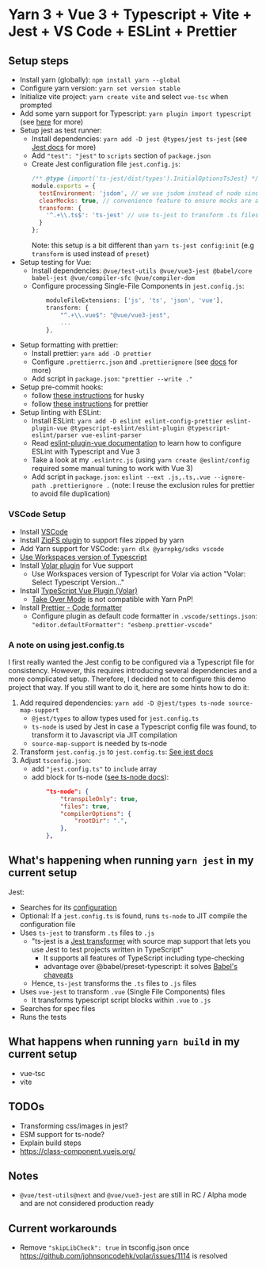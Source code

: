 # Yarn 3 + Vue 3 + Typescript + Vite + Jest + VS Code + ESLint + Prettier

## Setup steps

- Install yarn (globally): `npm install yarn --global`
- Configure yarn version: `yarn set version stable`
- Initialize vite project: `yarn create vite` and select `vue-tsc` when prompted
- Add some yarn support for Typescript: `yarn plugin import typescript` (see [here](https://yarnpkg.com/api/modules/plugin_typescript.html) for more)
- Setup jest as test runner:
  - Install dependencies: `yarn add -D jest @types/jest ts-jest` (see [Jest docs](https://jestjs.io/docs/getting-started#using-typescript-via-ts-jest) for more)
  - Add `"test": "jest"` to `scripts` section of `package.json`
  - Create Jest configuration file `jest.config.js`:
    ```js
    /** @type {import('ts-jest/dist/types').InitialOptionsTsJest} */
    module.exports = {
      testEnvironment: 'jsdom', // we use jsdom instead of node since we test DOM stuff
      clearMocks: true, // convenience feature to ensure mocks are always cleared after each test
      transform: {
        '^.+\\.ts$': 'ts-jest' // use ts-jest to transform .ts files to .js
      }
    };
    ```
    Note: this setup is a bit different than `yarn ts-jest config:init` (e.g `transform` is used instead of `preset`)
- Setup testing for Vue:
  - Install dependencies: `@vue/test-utils @vue/vue3-jest @babel/core babel-jest @vue/compiler-sfc @vue/compiler-dom`
  - Configure processing Single-File Components in `jest.config.js`:
    ```js
        moduleFileExtensions: ['js', 'ts', 'json', 'vue'],
        transform: {
            "^.+\\.vue$": "@vue/vue3-jest",
            ...
        },
    ```
- Setup formatting with prettier:
  - Install prettier: `yarn add -D prettier`
  - Configure `.prettierrc.json` and `.prettierignore` (see [docs](https://prettier.io/docs/en/install.html) for more)
  - Add script in `package.json`: `"prettier --write ."`
- Setup pre-commit hooks: 
    - follow [these instructions](https://typicode.github.io/husky/#/?id=install-1) for husky
    - follow [these instructions](https://prettier.io/docs/en/install.html#git-hooks) for prettier
- Setup linting with ESLint:
  - Install ESLint: `yarn add -D eslint eslint-config-prettier eslint-plugin-vue @typescript-eslint/eslint-plugin @typescript-eslint/parser vue-eslint-parser`
  - Read [eslint-plugin-vue documentation](https://eslint.vuejs.org/user-guide/#installation) to learn how to configure ESLint with Typescript and Vue 3
  - Take a look at my `.eslintrc.js` (using `yarn create @eslint/config` required some manual tuning to work with Vue 3)
  - Add script in `package.json`: `eslint --ext .js,.ts,.vue --ignore-path .prettierignore .` (note: I reuse the exclusion rules for prettier to avoid file duplication)

### VSCode Setup

- Install [VSCode](https://code.visualstudio.com/)
- Install [ZipFS plugin](https://marketplace.visualstudio.com/items?itemName=arcanis.vscode-zipfs) to support files zipped by yarn
- Add Yarn support for VSCode: `yarn dlx @yarnpkg/sdks vscode`
- [Use Workspaces version of Typescript](https://code.visualstudio.com/docs/typescript/typescript-compiling#_using-the-workspace-version-of-typescript)
- Install [Volar plugin](https://marketplace.visualstudio.com/items?itemName=johnsoncodehk.volar) for Vue support
  - Use Workspaces version of Typescript for Volar via action "Volar: Select Typescript Version..."
- Install [TypeScript Vue Plugin (Volar)](https://marketplace.visualstudio.com/items?itemName=johnsoncodehk.vscode-typescript-vue-plugin)
  - [Take Over Mode](https://github.com/johnsoncodehk/volar/discussions/471) is not compatible with Yarn PnP!
- Install [Prettier - Code formatter](https://marketplace.visualstudio.com/items?itemName=esbenp.prettier-vscode)
  - Configure plugin as default code formatter in `.vscode/settings.json`: `"editor.defaultFormatter": "esbenp.prettier-vscode"`

### A note on using jest.config.ts

I first really wanted the Jest config to be configured via a Typescript file for consistency.
However, this requires introducing several dependencies and a more complicated setup.
Therefore, I decided not to configure this demo project that way.
If you still want to do it, here are some hints how to do it:

1. Add required dependencies: `yarn add -D @jest/types ts-node source-map-support`
   - `@jest/types` to allow types used for `jest.config.ts`
   - `ts-node` is used by Jest in case a Typescript config file was found, to transform it to Javascript via JIT compilation
   - `source-map-support` is needed by ts-node
2. Transform `jest.config.js` to `jest.config.ts`: [See jest docs](https://jestjs.io/docs/configuration)
3. Adjust `tsconfig.json`:
   - add `"jest.config.ts"` to `include` array
   - add block for ts-node ([see ts-node docs](https://github.com/TypeStrong/ts-node#via-tsconfigjson-recommended)):
     ```json
         "ts-node": {
             "transpileOnly": true,
             "files": true,
             "compilerOptions": {
                 "rootDir": ".",
             },
         },
     ```

## What's happening when running `yarn jest` in my current setup

Jest:

- Searches for its [configuration](https://jestjs.io/docs/configuration)
- Optional: If a `jest.config.ts` is found, runs `ts-node` to JIT compile the configuration file
- Uses `ts-jest` to transform `.ts` files to `.js`
  - "ts-jest is a [Jest transformer](https://jestjs.io/docs/code-transformation) with source map support that lets you use Jest to test projects written in TypeScript"
    - It supports all features of TypeScript including type-checking
    - advantage over @babel/preset-typescript: it solves [Babel's chaveats](https://devblogs.microsoft.com/typescript/typescript-and-babel-7/#caveats)
  - Hence, `ts-jest` transforms the `.ts` files to `.js` files
- Uses `vue-jest` to transform `.vue` (Single File Components) files
  - It transforms typescript script blocks within `.vue` to `.js`
- Searches for spec files
- Runs the tests

## What happens when running `yarn build` in my current setup

- vue-tsc
- vite

## TODOs

- Transforming css/images in jest?
- ESM support for ts-node?
- Explain build steps
- https://class-component.vuejs.org/

## Notes

- `@vue/test-utils@next` and `@vue/vue3-jest` are still in RC / Alpha mode and are not considered production ready

## Current workarounds

- Remove `"skipLibCheck": true` in tsconfig.json once https://github.com/johnsoncodehk/volar/issues/1114 is resolved
